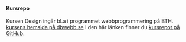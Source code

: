#### Kursrepo

Kursen Design ingår bl.a i programmet webbprogrammering på BTH. [kursens hemsida på dbwebb.se](https://dbwebb.se/kurser/design-v2) I den här länken finner du [kursrepot på GitHub](https://github.com/dbwebb-se/design).
